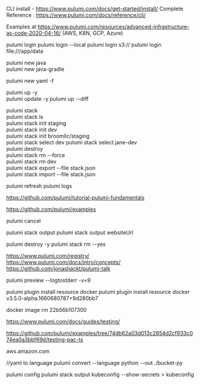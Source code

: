 CLI install - https://www.pulumi.com/docs/get-started/install/
Complete Reference : https://www.pulumi.com/docs/reference/cli/

Examples at https://www.pulumi.com/resources/advanced-infrastructure-as-code-2020-04-16/ (AWS, K8N, GCP, Azure) 

pulumi login
pulumi login --local
pulumi login s3://<bucket-name>
pulumi login file:///app/data

pulumi new java</br>
pulumi new java-gradle</br>

pulumi new yaml -f

pulumi up -y</br>
pulumi update -y
pulumi up --diff

pulumi stack</br>
pulumi stack ls</br>
pulumi stack init staging</br>
pulumi stack init dev</br>
pulumi stack init broomllc/staging</br>
pulumi stack select dev
pulumi stack select jane-dev</br>
pulumi destroy</br>
pulumi stack rm --force</br>
pulumi stack rm dev</br>
pulumi stack export --file stack.json</br>
pulumi stack import --file stack.json</br>

pulumi refresh
pulumi logs

https://github.com/pulumi/tutorial-pulumi-fundamentals

https://github.com/pulumi/examples

pulumi cancel

pulumi stack output
pulumi stack output websiteUrl

pulumi destroy -y
pulumi stack rm --yes

https://www.pulumi.com/registry/
https://www.pulumi.com/docs/intro/concepts/
https://github.com/jonashackt/pulumi-talk

pulumi preview --logtostderr -v=9

pulumi plugin install resource docker
pulumi plugin install resource docker v3.5.0-alpha.1660680787+9d280bb7

docker image rm 22b56b107300

https://www.pulumi.com/docs/guides/testing/

https://github.com/pulumi/examples/tree/74db62a03d013c2854d2cf933c074ea0a3bbf69d/testing-pac-ts

aws.amazon.com

//yaml to language
pulumi convert --language python --out ./bucket-py

pulumi config
pulumi stack output kubeconfig --show-secrets > kubeconfig

